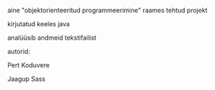 aine "objektorienteeritud programmeerimine" raames tehtud projekt

kirjutatud keeles java

analüüsib andmeid tekstifailist

autorid:

Pert Koduvere

Jaagup Sass
